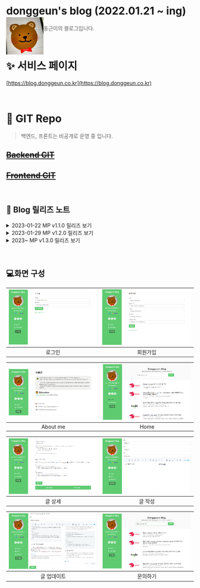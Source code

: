 # donggeun's blog (2022.01.21 ~ ing) <img src="./images/profile.jpg" align=left width="100" alt="Nest Logo" />
> 동근이의 블로그입니다.

<br/>

# ✨ 서비스 페이지
[https://blog.donggeun.co.kr](https://blog.donggeun.co.kr)

<br>

#  🌿 GIT Repo
> 백엔드, 프론트는 비공개로 운영 중 입니다.
## ~~[Backend GIT](https://github.com/tjrehdrms123/blog-server)~~
## ~~[Frontend GIT](https://github.com/tjrehdrms123/blog-client)~~


<br/>


## 📖 Blog 릴리즈 노트

<details>
<summary> 2023-01-22 MP v1.1.0 릴리즈 보기</summary>
<div markdown="1">   
  <h3>SEO 개선</h3>
  <ul>
    <li>react-helmet 적용</li>
    <li>동적 경로 sitemap 등록</li>
  </ul>
  <h3>버그 fix</h3>
  <ul>
    <li>쿼리스트링 없이 /home으로 접속했을때 꺠지는 이슈 수정</li>
  </ul>
</div>
</details>
<details>
<summary> 2023-01-29 MP v1.2.0 릴리즈 보기</summary>
<div markdown="1">       
  <h3>기능 fix</h3>
  <ul>
    <li>쿼리스트링 대신 react-router-dom 활용</li>
    <li>API 호출했을때 에러 및 예외 메세지가 정확히 오지 않는 부분 수정</li>
    <li>sitemap, rss 자동 업데이트 Shell Crontab등록</li>
  </ul>
</div>
</details>
<details>
<summary> 2023~ MP v1.3.0 릴리즈 보기</summary>
<div markdown="1"> 
  <ul>
    <li>포트폴리오, 이력서 및 추가 퍼블 페이지 추가 및 API 연동</li>
    <li>다크 테마 적용</li>
    <li>블로그 글 코드 하이라이트 적용</li>
  </ul>
</div>
</details>
<br><br>

## 💻화면 구성
![로그인](./images/page/login.png)|![회원가입](./images/page/register.png)|
| :-----------------------------------------------------------------------------------------------------------------: | :-----------------------------------------------------------------------------------------------------------------: | 
|로그인|회원가입

![About me](./images/page/aboutme.png)|![Home](./images/page/home.png)|
| :-----------------------------------------------------------------------------------------------------------------: | :-----------------------------------------------------------------------------------------------------------------: | 
|About me|Home

![글 상세](./images/page/view.png)|![글 작성](./images/page/write.png)|
| :-----------------------------------------------------------------------------------------------------------------: | :-----------------------------------------------------------------------------------------------------------------: | 
|글 상세|글 작성

![글 업데이트](./images/page/update.png)|![문의하기](./images/page/contact.png)|
| :-----------------------------------------------------------------------------------------------------------------: | :-----------------------------------------------------------------------------------------------------------------: | 
|글 업데이트|문의하기

